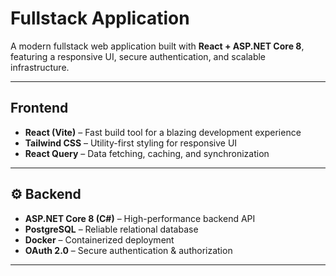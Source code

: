 # Fullstack Application

A modern fullstack web application built with **React + ASP.NET Core 8**, featuring a responsive UI, secure authentication, and scalable infrastructure.

---

##  Frontend
-  **React (Vite)** – Fast build tool for a blazing development experience  
-  **Tailwind CSS** – Utility-first styling for responsive UI  
-  **React Query** – Data fetching, caching, and synchronization  

---

## ⚙️ Backend
-  **ASP.NET Core 8 (C#)** – High-performance backend API  
-  **PostgreSQL** – Reliable relational database  
-  **Docker** – Containerized deployment  
-  **OAuth 2.0** – Secure authentication & authorization  

---

